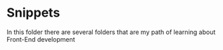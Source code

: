 # Snippets
In this folder there are several folders that are my path of learning about Front-End development
